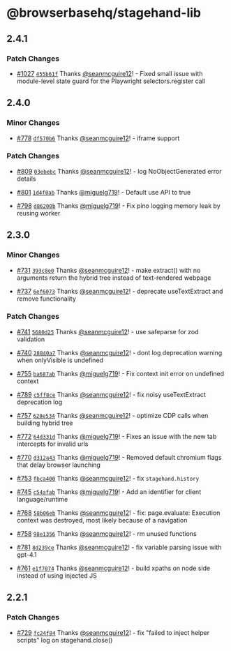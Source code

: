 # @browserbasehq/stagehand-lib

## 2.4.1

### Patch Changes

- [#1027](https://github.com/browserbase/stagehand/pull/1027) [`455b61f`](https://github.com/browserbase/stagehand/commit/455b61fb6f7a34ae50d7e7c76c1d639241e213d6) Thanks [@seanmcguire12](https://github.com/seanmcguire12)! - Fixed small issue with module-level state guard for the Playwright selectors.register call

## 2.4.0

### Minor Changes

- [#778](https://github.com/browserbase/stagehand/pull/778) [`df570b6`](https://github.com/browserbase/stagehand/commit/df570b67e46febcaf7282ffb65dd5707e2808152) Thanks [@seanmcguire12](https://github.com/seanmcguire12)! - iframe support

### Patch Changes

- [#809](https://github.com/browserbase/stagehand/pull/809) [`03ebebc`](https://github.com/browserbase/stagehand/commit/03ebebc0317f92d8de77285cc2e66dc0131fe9fe) Thanks [@seanmcguire12](https://github.com/seanmcguire12)! - log NoObjectGenerated error details

- [#801](https://github.com/browserbase/stagehand/pull/801) [`1d4f0ab`](https://github.com/browserbase/stagehand/commit/1d4f0abca47bf47ae8b7aeb53f3cd1155a7e5448) Thanks [@miguelg719](https://github.com/miguelg719)! - Default use API to true

- [#798](https://github.com/browserbase/stagehand/pull/798) [`d86200b`](https://github.com/browserbase/stagehand/commit/d86200bd5bde4c5ba113ca89e28ab86c14a8304e) Thanks [@miguelg719](https://github.com/miguelg719)! - Fix pino logging memory leak by reusing worker

## 2.3.0

### Minor Changes

- [#731](https://github.com/browserbase/stagehand/pull/731) [`393c8e0`](https://github.com/browserbase/stagehand/commit/393c8e05d016086e481c0043ee6b084c61886cad) Thanks [@seanmcguire12](https://github.com/seanmcguire12)! - make extract() with no arguments return the hybrid tree instead of text-rendered webpage

- [#737](https://github.com/browserbase/stagehand/pull/737) [`6ef6073`](https://github.com/browserbase/stagehand/commit/6ef60730cab0ad9025f44b6eeb2c83751d1dcd35) Thanks [@seanmcguire12](https://github.com/seanmcguire12)! - deprecate useTextExtract and remove functionality

### Patch Changes

- [#741](https://github.com/browserbase/stagehand/pull/741) [`5680d25`](https://github.com/browserbase/stagehand/commit/5680d2509352c383ad502c9f4fabde01fa638833) Thanks [@seanmcguire12](https://github.com/seanmcguire12)! - use safeparse for zod validation

- [#740](https://github.com/browserbase/stagehand/pull/740) [`28840a7`](https://github.com/browserbase/stagehand/commit/28840a7d3fec89a490984582fb37fa3d007c0349) Thanks [@seanmcguire12](https://github.com/seanmcguire12)! - dont log deprecation warning when onlyVisible is undefined

- [#755](https://github.com/browserbase/stagehand/pull/755) [`ba687ab`](https://github.com/browserbase/stagehand/commit/ba687abdfb598f839ddfec0442d3d7b6b696b0a3) Thanks [@miguelg719](https://github.com/miguelg719)! - Fix context init error on undefined context

- [#789](https://github.com/browserbase/stagehand/pull/789) [`c5ff8ce`](https://github.com/browserbase/stagehand/commit/c5ff8ce2d7467b70a450ca52bc3e03b15280ce1b) Thanks [@seanmcguire12](https://github.com/seanmcguire12)! - fix noisy useTextExtract deprecation log

- [#757](https://github.com/browserbase/stagehand/pull/757) [`628e534`](https://github.com/browserbase/stagehand/commit/628e534ea6d7ca081bad6c32167c7d53d4772eed) Thanks [@seanmcguire12](https://github.com/seanmcguire12)! - optimize CDP calls when building hybrid tree

- [#772](https://github.com/browserbase/stagehand/pull/772) [`64d331d`](https://github.com/browserbase/stagehand/commit/64d331dc2eba86675a8b148d361897f55f170703) Thanks [@miguelg719](https://github.com/miguelg719)! - Fixes an issue with the new tab intercepts for invalid urls

- [#770](https://github.com/browserbase/stagehand/pull/770) [`d312a43`](https://github.com/browserbase/stagehand/commit/d312a43672fe2865abcf184a712a759a12f5b9d1) Thanks [@miguelg719](https://github.com/miguelg719)! - Removed default chromium flags that delay browser launching

- [#753](https://github.com/browserbase/stagehand/pull/753) [`fbca400`](https://github.com/browserbase/stagehand/commit/fbca4003a547dc5eee0c0be5edc5e98c1f4d8c22) Thanks [@seanmcguire12](https://github.com/seanmcguire12)! - fix `stagehand.history`

- [#745](https://github.com/browserbase/stagehand/pull/745) [`c54afab`](https://github.com/browserbase/stagehand/commit/c54afab0e43a2144eecbc56df7f33c5e444ceed5) Thanks [@miguelg719](https://github.com/miguelg719)! - Add an identifier for client language/runtime

- [#768](https://github.com/browserbase/stagehand/pull/768) [`58b06eb`](https://github.com/browserbase/stagehand/commit/58b06eb2fdfb1a9cd84c03f46655ab0ea00ee07f) Thanks [@seanmcguire12](https://github.com/seanmcguire12)! - fix: page.evaluate: Execution context was destroyed, most likely because of a navigation

- [#758](https://github.com/browserbase/stagehand/pull/758) [`98e1356`](https://github.com/browserbase/stagehand/commit/98e13566846a547003e4c9aebbe4f95eff653bba) Thanks [@seanmcguire12](https://github.com/seanmcguire12)! - rm unused functions

- [#781](https://github.com/browserbase/stagehand/pull/781) [`8d239ce`](https://github.com/browserbase/stagehand/commit/8d239cec7a835d35243b2b00c3c00c1b66c05b5e) Thanks [@seanmcguire12](https://github.com/seanmcguire12)! - fix variable parsing issue with gpt-4.1

- [#761](https://github.com/browserbase/stagehand/pull/761) [`e1f7074`](https://github.com/browserbase/stagehand/commit/e1f7074be23c82ae897386d5e5e132ff8cb4120a) Thanks [@seanmcguire12](https://github.com/seanmcguire12)! - build xpaths on node side instead of using injected JS

## 2.2.1

### Patch Changes

- [#729](https://github.com/browserbase/stagehand/pull/729) [`fc24f84`](https://github.com/browserbase/stagehand/commit/fc24f848ee0f300182e88993dfe8d68025d69fcb) Thanks [@seanmcguire12](https://github.com/seanmcguire12)! - fix "failed to inject helper scripts" log on stagehand.close()

